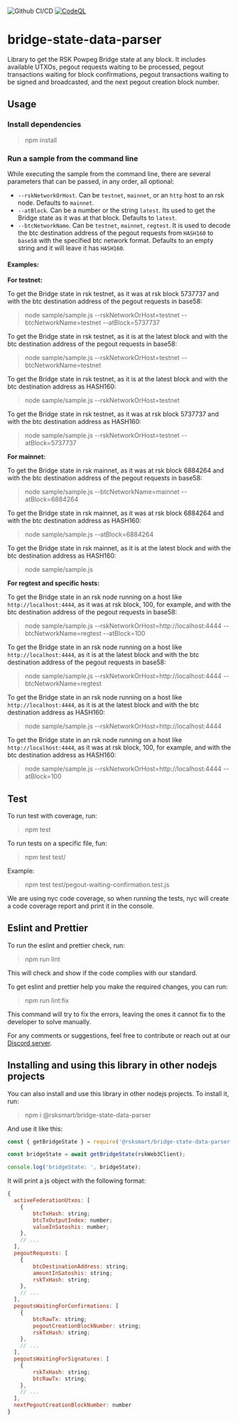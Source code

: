 ![Github CI/CD](https://github.com/rsksmart/bridge-state-data-parser/actions/workflows/workflow.yml/badge.svg)
[![CodeQL](https://github.com/rsksmart/bridge-state-data-parser/workflows/CodeQL/badge.svg)](https://github.com/rsksmart/bridge-state-data-parser/actions?query=workflow%3ACodeQL)

# bridge-state-data-parser

Library to get the RSK Powpeg Bridge state at any block. It includes available UTXOs, pegout requests waiting to be processed, pegout transactions waiting for block confirmations, pegout transactions waiting to be signed and broadcasted, and the next pegout creation block number.

## Usage

### Install dependencies

> npm install

### Run a sample from the command line

While executing the sample from the command line, there are several parameters that can be passed, in any order, all optional:

-   `--rskNetworkOrHost`. Can be `testnet`, `mainnet`, or an `http` host to an rsk node. Defaults to `mainnet`.
-   `--atBlock`. Can be a number or the string `latest`. Its used to get the Bridge state as it was at that block. Defaults to `latest`.
-   `--btcNetworkName`. Can be `testnet`, `mainnet`, `regtest`. It is used to decode the btc destination address of the pegout requests from `HASH160` to `base58` with the specified btc network format. Defaults to an empty string and it will leave it has `HASH160`.

#### Examples:

**For testnet:**

To get the Bridge state in rsk testnet, as it was at rsk block 5737737 and with the btc destination address of the pegout requests in base58:

> node sample/sample.js --rskNetworkOrHost=testnet --btcNetworkName=testnet --atBlock=5737737

To get the Bridge state in rsk testnet, as it is at the latest block and with the btc destination address of the pegout requests in base58:

> node sample/sample.js --rskNetworkOrHost=testnet --btcNetworkName=testnet

To get the Bridge state in rsk testnet, as it is at the latest block and with the btc destination address as HASH160:

> node sample/sample.js --rskNetworkOrHost=testnet

To get the Bridge state in rsk testnet, as it was at rsk block 5737737 and with the btc destination address as HASH160:

> node sample/sample.js --rskNetworkOrHost=testnet --atBlock=5737737

**For mainnet:**

To get the Bridge state in rsk mainnet, as it was at rsk block 6884264 and with the btc destination address of the pegout requests in base58:

> node sample/sample.js --btcNetworkName=mainnet --atBlock=6884264

To get the Bridge state in rsk mainnet, as it was at rsk block 6884264 and with the btc destination address as HASH160:

> node sample/sample.js --atBlock=6884264

To get the Bridge state in rsk mainnet, as it is at the latest block and with the btc destination address as HASH160:

> node sample/sample.js

**For regtest and specific hosts:**

To get the Bridge state in an rsk node running on a host like `http://localhost:4444`, as it was at rsk block, 100, for example, and with the btc destination address of the pegout requests in base58:

> node sample/sample.js --rskNetworkOrHost=http://localhost:4444 --btcNetworkName=regtest --atBlock=100

To get the Bridge state in an rsk node running on a host like `http://localhost:4444`, as it is at the latest block and with the btc destination address of the pegout requests in base58:

> node sample/sample.js --rskNetworkOrHost=http://localhost:4444 --btcNetworkName=regtest

To get the Bridge state in an rsk node running on a host like `http://localhost:4444`, as it is at the latest block and with the btc destination address as HASH160:

> node sample/sample.js --rskNetworkOrHost=http://localhost:4444

To get the Bridge state in an rsk node running on a host like `http://localhost:4444`, as it was at rsk block, 100, for example, and with the btc destination address as HASH160:

> node sample/sample.js --rskNetworkOrHost=http://localhost:4444 --atBlock=100

## Test

To run test with coverage, run:

> npm test

To run tests on a specific file, fun:

> npm test test/<testfilepath>

Example:

> npm test test/pegout-waiting-confirmation.test.js

We are using nyc code coverage, so when running the tests, nyc will create a code coverage report and print it in the console.

## Eslint and Prettier

To run the eslint and prettier check, run:

> npm run lint

This will check and show if the code complies with our standard.

To get eslint and prettier help you make the required changes, you can run:

> npm run lint:fix

This command will try to fix the errors, leaving the ones it cannot fix to the developer to solve manually.

For any comments or suggestions, feel free to contribute or reach out at our [Discord server](https://discord.gg/rootstock).

## Installing and using this library in other nodejs projects

You can also install and use this library in other nodejs projects. To install it, run:

> npm i @rsksmart/bridge-state-data-parser

And use it like this:

```js
const { getBridgeState } = require('@rsksmart/bridge-state-data-parser');

const bridgeState = await getBridgeState(rskWeb3Client);

console.log('bridgeState: ', bridgeState);
```

It will print a js object with the following format:

```js
{
  activeFederationUtxos: [
    {
        btcTxHash: string;
        btcTxOutputIndex: number;
        valueInSatoshis: number;
    },
    // ...
  ],
  pegoutRequests: [
    {
        btcDestinationAddress: string;
        amountInSatoshis: string;
        rskTxHash: string;
    },
    // ...
  ],
  pegoutsWaitingForConfirmations: [
    {
        btcRawTx: string;
        pegoutCreationBlockNumber: string;
        rskTxHash: string;
    },
    // ...
  ],
  pegoutsWaitingForSignatures: [
    {
        rskTxHash: string;
        btcRawTx: string;
    },
    // ...
  ],
  nextPegoutCreationBlockNumber: number
}
```
